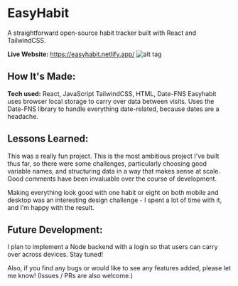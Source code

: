 # EasyHabit

A straightforward open-source habit tracker built with React and TailwindCSS. 

**Live Website:** https://easyhabit.netlify.app/
![alt tag](https://imgur.com/M1SkVep.png)

## How It's Made:

**Tech used:** React, JavaScript TailwindCSS, HTML, Date-FNS
Easyhabit uses browser local storage to carry over data between visits. Uses the Date-FNS library to handle everything date-related, because dates are a headache.  

## Lessons Learned:

This was a really fun project. This is the most ambitious project I've built thus far, so there were some challenges, particularly choosing good variable names, and structuring data in a way that makes sense at scale. Good comments have been invaluable over the course of development. 

Making everything look good with one habit or eight on both mobile and desktop was an interesting design challenge - I spent a lot of time with it, and I'm happy with the result.

## Future Development:

I plan to implement a Node backend with a login so that users can carry over across devices. Stay tuned!

Also, if you find any bugs or would like to see any features added, please let me know! (Issues / PRs are also welcome.)
